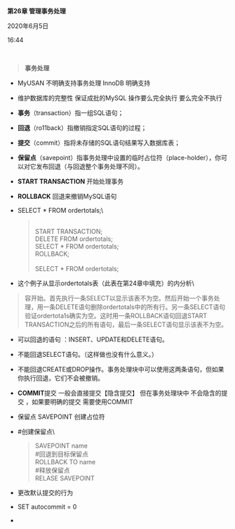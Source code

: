 **第26章 管理事务处理**

2020年6月5日

16:44

 

> **事务处理**

- MyUSAN 不明确支持事务处理 InnoDB 明确支持

- 维护数据库的完整性 保证成批的MySQL 操作要么完全执行 要么完全不执行

- **事务**（transaction）指一组SQL语句；

- **回退**（ro11back）指撤销指定SQL语句的过程；

- **提交**（commit）指将未存储的SQL语句结果写入数据库表；

- **保留点**（savepoint）指事务处理中设置的临时占位符（place-holder），你可以对它发布回退（与回退整个事务处理不同）。

- **START TRANSACTION** 开始处理事务

- **ROLLBACK** 回退来撤销MySQL语句

- SELECT \* FROM ordertotals;\

  > \
  > START TRANSACTION;\
  > DELETE FROM ordertotals;\
  > SELECT \* FROM ordertotals;\
  > ROLLBACK;\
  > \
  > SELECT \* FROM ordertotals;

- 这个例子从显示ordertotals表（此表在第24章中填充）的内分析\

> 容开始。首先执行一条SELECT以显示该表不为空。然后开始一个事务处理，用一条DELETE语句删除ordertotals中的所有行。另一条SELECT语句验证ordertota1s确实为空。这时用一条ROLLBACK语句回退START TRANSACTION之后的所有语句，最后一条SELECT语句显示该表不为空。

- 可以回退的语句 ：INSERT、UPDATE和DELETE语句。

- 不能回退SELECT语句。（这样做也没有什么意义。）

- 不能回退CREATE或DROP操作。事务处理块中可以使用这两条语句，但如果你执行回退，它们不会被撤销。

- **COMMIT**提交 一般会直接提交【隐含提交】 但在事务处理块中 不会隐含的提交 ，如果要明确的提交 需要使用COMMIT

- 保留点 SAVEPOINT 创建占位符

- \#创建保留点\

  > SAVEPOINT name\
  > \#回退到目标保留点\
  > ROLLBACK TO name\
  > \#释放保留点\
  > RELASE SAVEPOINT

- 更改默认提交的行为

- SET autocommit = 0

- 

 

 